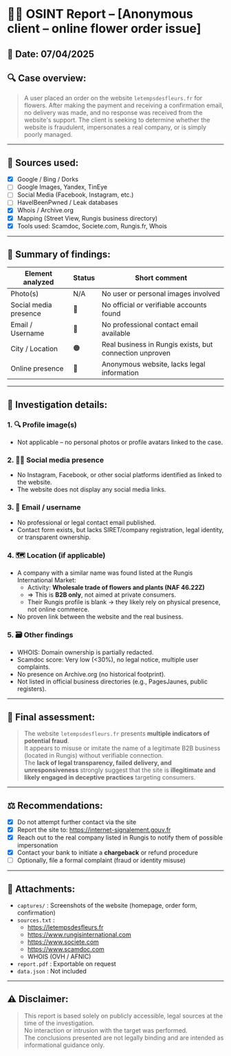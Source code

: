 # 🧑‍💻 OSINT Report – [Anonymous client – online flower order issue]

## 📅 Date: 07/04/2025  
## 🔍 Case overview:
> A user placed an order on the website `letempsdesfleurs.fr` for flowers. After making the payment and receiving a confirmation email, no delivery was made, and no response was received from the website's support. The client is seeking to determine whether the website is fraudulent, impersonates a real company, or is simply poorly managed.

---

## 🧾 Sources used:

- [x] Google / Bing / Dorks  
- [ ] Google Images, Yandex, TinEye  
- [ ] Social Media (Facebook, Instagram, etc.)  
- [ ] HaveIBeenPwned / Leak databases  
- [x] Whois / Archive.org  
- [x] Mapping (Street View, Rungis business directory)  
- [x] Tools used: Scamdoc, Societe.com, Rungis.fr, Whois

---

## 🧠 Summary of findings:

| Element analyzed        | Status   | Short comment                                            |
|-------------------------|----------|-----------------------------------------------------------|
| Photo(s)                | N/A      | No user or personal images involved                      |
| Social media presence   | 🔴        | No official or verifiable accounts found                 |
| Email / Username        | 🔴        | No professional contact email available                  |
| City / Location         | 🟠        | Real business in Rungis exists, but connection unproven  |
| Online presence         | 🔴        | Anonymous website, lacks legal information               |

---

## 📂 Investigation details:

### 1. 🔍 Profile image(s)
- Not applicable – no personal photos or profile avatars linked to the case.

### 2. 🧑‍💻 Social media presence
- No Instagram, Facebook, or other social platforms identified as linked to the website.
- The website does not display any social media links.

### 3. 📧 Email / username
- No professional or legal contact email published.
- Contact form exists, but lacks SIRET/company registration, legal identity, or transparent ownership.

### 4. 🗺️ Location (if applicable)
- A company with a similar name was found listed at the Rungis International Market:
  - Activity: **Wholesale trade of flowers and plants (NAF 46.22Z)**
  - => This is **B2B only**, not aimed at private consumers.
  - Their Rungis profile is blank → they likely rely on physical presence, not online commerce.
- No proven link between the website and the real business.

### 5. 🗃️ Other findings
- WHOIS: Domain ownership is partially redacted.
- Scamdoc score: Very low (<30%), no legal notice, multiple user complaints.
- No presence on Archive.org (no historical footprint).
- Not listed in official business directories (e.g., PagesJaunes, public registers).

---

## 🧠 Final assessment:

> The website `letempsdesfleurs.fr` presents **multiple indicators of potential fraud**.  
> It appears to misuse or imitate the name of a legitimate B2B business (located in Rungis) without verifiable connection.  
> The **lack of legal transparency, failed delivery, and unresponsiveness** strongly suggest that the site is **illegitimate and likely engaged in deceptive practices** targeting consumers.

---

## ⚖️ Recommendations:

- [x] Do not attempt further contact via the site  
- [x] Report the site to: https://internet-signalement.gouv.fr  
- [x] Reach out to the real company listed in Rungis to notify them of possible impersonation  
- [x] Contact your bank to initiate a **chargeback** or refund procedure  
- [ ] Optionally, file a formal complaint (fraud or identity misuse)

---

## 📁 Attachments:

- `captures/` : Screenshots of the website (homepage, order form, confirmation)  
- `sources.txt` :  
  - https://letempsdesfleurs.fr  
  - https://www.rungisinternational.com  
  - https://www.societe.com  
  - https://www.scamdoc.com  
  - WHOIS (OVH / AFNIC)  
- `report.pdf` : Exportable on request  
- `data.json` : Not included

---

## ⚠️ Disclaimer:

> This report is based solely on publicly accessible, legal sources at the time of the investigation.  
> No interaction or intrusion with the target was performed.  
> The conclusions presented are not legally binding and are intended as informational guidance only.
